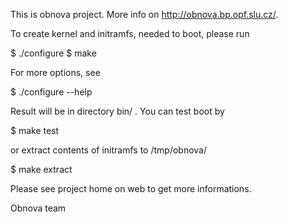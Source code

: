 This is obnova project. More info on http://obnova.bp.opf.slu.cz/. 

To create kernel and initramfs, needed to boot, please run

$ ./configure
$ make

For more options, see

$ ./configure --help

Result will be in directory bin/ . You can test boot by

$ make test

or extract contents of initramfs to /tmp/obnova/

$ make extract

Please see project home on web to get more informations.

Obnova team

